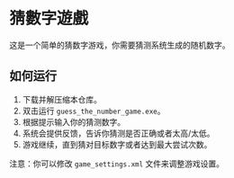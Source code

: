 # 猜數字遊戲

这是一个简单的猜数字游戏，你需要猜测系统生成的随机数字。

## 如何运行

1. 下载并解压缩本仓库。
2. 双击运行 `guess_the_number_game.exe`。
3. 根据提示输入你的猜测数字。
4. 系统会提供反馈，告诉你猜测是否正确或者太高/太低。
5. 游戏继续，直到猜对目标数字或者达到最大尝试次数。

注意：你可以修改 `game_settings.xml` 文件来调整游戏设置。
